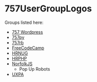 # 757UserGroupLogos

Groups listed here: 
* [757 Wordpress](https://github.com/RevolutionConf/757UserGroupLogos/tree/master/757%20Wordpress%20Dev)
* [757py](https://github.com/RevolutionConf/757UserGroupLogos/tree/master/757Python)
* [757rb](https://github.com/RevolutionConf/757UserGroupLogos/tree/master/757rb)
* [FreeCodeCamp](https://github.com/RevolutionConf/757UserGroupLogos/tree/master/FreeCodeCampLogo)
* [HRNUG](https://github.com/RevolutionConf/757UserGroupLogos/tree/master/HRNUG)
* [HRPHP](https://github.com/RevolutionConf/757UserGroupLogos/tree/master/HRPHP)
* [NorfolkJS](https://github.com/RevolutionConf/757UserGroupLogos/tree/master/NorfolkJS)
  *   Pop Up Robots
* [UXPA](https://github.com/RevolutionConf/757UserGroupLogos/tree/master/UXPA) 
